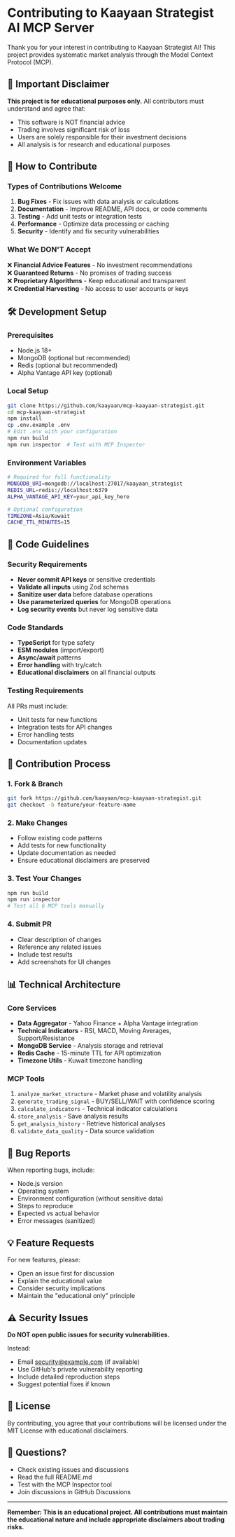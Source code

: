 # Contributing to Kaayaan Strategist AI MCP Server

Thank you for your interest in contributing to Kaayaan Strategist AI! This project provides systematic market analysis through the Model Context Protocol (MCP).

## 🚨 Important Disclaimer

**This project is for educational purposes only.** All contributors must understand and agree that:

- This software is NOT financial advice
- Trading involves significant risk of loss
- Users are solely responsible for their investment decisions
- All analysis is for research and educational purposes

## 🤝 How to Contribute

### Types of Contributions Welcome

1. **Bug Fixes** - Fix issues with data analysis or calculations
2. **Documentation** - Improve README, API docs, or code comments  
3. **Testing** - Add unit tests or integration tests
4. **Performance** - Optimize data processing or caching
5. **Security** - Identify and fix security vulnerabilities

### What We DON'T Accept

❌ **Financial Advice Features** - No investment recommendations  
❌ **Guaranteed Returns** - No promises of trading success  
❌ **Proprietary Algorithms** - Keep educational and transparent  
❌ **Credential Harvesting** - No access to user accounts or keys  

## 🛠️ Development Setup

### Prerequisites

- Node.js 18+ 
- MongoDB (optional but recommended)
- Redis (optional but recommended)
- Alpha Vantage API key (optional)

### Local Setup

```bash
git clone https://github.com/kaayaan/mcp-kaayaan-strategist.git
cd mcp-kaayaan-strategist
npm install
cp .env.example .env
# Edit .env with your configuration
npm run build
npm run inspector  # Test with MCP Inspector
```

### Environment Variables

```bash
# Required for full functionality
MONGODB_URI=mongodb://localhost:27017/kaayaan_strategist
REDIS_URL=redis://localhost:6379
ALPHA_VANTAGE_API_KEY=your_api_key_here

# Optional configuration
TIMEZONE=Asia/Kuwait
CACHE_TTL_MINUTES=15
```

## 📝 Code Guidelines

### Security Requirements

- **Never commit API keys** or sensitive credentials
- **Validate all inputs** using Zod schemas
- **Sanitize user data** before database operations
- **Use parameterized queries** for MongoDB operations
- **Log security events** but never log sensitive data

### Code Standards

- **TypeScript** for type safety
- **ESM modules** (import/export)
- **Async/await** patterns
- **Error handling** with try/catch
- **Educational disclaimers** on all financial outputs

### Testing Requirements

All PRs must include:

- Unit tests for new functions
- Integration tests for API changes
- Error handling tests
- Documentation updates

## 🔄 Contribution Process

### 1. Fork & Branch

```bash
git fork https://github.com/kaayaan/mcp-kaayaan-strategist.git
git checkout -b feature/your-feature-name
```

### 2. Make Changes

- Follow existing code patterns
- Add tests for new functionality
- Update documentation as needed
- Ensure educational disclaimers are preserved

### 3. Test Your Changes

```bash
npm run build
npm run inspector
# Test all 6 MCP tools manually
```

### 4. Submit PR

- Clear description of changes
- Reference any related issues
- Include test results
- Add screenshots for UI changes

## 📊 Technical Architecture

### Core Services

- **Data Aggregator** - Yahoo Finance + Alpha Vantage integration
- **Technical Indicators** - RSI, MACD, Moving Averages, Support/Resistance
- **MongoDB Service** - Analysis storage and retrieval
- **Redis Cache** - 15-minute TTL for API optimization
- **Timezone Utils** - Kuwait timezone handling

### MCP Tools

1. `analyze_market_structure` - Market phase and volatility analysis
2. `generate_trading_signal` - BUY/SELL/WAIT with confidence scoring
3. `calculate_indicators` - Technical indicator calculations
4. `store_analysis` - Save analysis results
5. `get_analysis_history` - Retrieve historical analyses
6. `validate_data_quality` - Data source validation

## 🐛 Bug Reports

When reporting bugs, include:

- Node.js version
- Operating system
- Environment configuration (without sensitive data)
- Steps to reproduce
- Expected vs actual behavior
- Error messages (sanitized)

## 💡 Feature Requests

For new features, please:

- Open an issue first for discussion
- Explain the educational value
- Consider security implications
- Maintain the "educational only" principle

## ⚠️ Security Issues

**Do NOT open public issues for security vulnerabilities.**

Instead:
- Email security@example.com (if available)
- Use GitHub's private vulnerability reporting
- Include detailed reproduction steps
- Suggest potential fixes if known

## 📄 License

By contributing, you agree that your contributions will be licensed under the MIT License with educational disclaimers.

## 🙋 Questions?

- Check existing issues and discussions
- Read the full README.md
- Test with the MCP Inspector tool
- Join discussions in GitHub Discussions

---

**Remember: This is an educational project. All contributions must maintain the educational nature and include appropriate disclaimers about trading risks.**